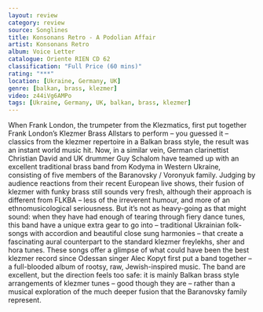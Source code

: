 ```yaml
---
layout: review
category: review
source: Songlines
title: Konsonans Retro - A Podolian Affair
artist: Konsonans Retro
album: Voice Letter
catalogue: Oriente RIEN CD 62
classification: "Full Price (60 mins)"
rating: "***"
location: [Ukraine, Germany, UK]
genre: [balkan, brass, klezmer]
video: z44iVg6AMPo
tags: [Ukraine, Germany, UK, balkan, brass, klezmer]
---
```


When Frank London, the trumpeter from the Klezmatics, first put together Frank London’s Klezmer Brass Allstars to perform – you guessed it – classics from the klezmer repertoire in a Balkan brass style, the result was an instant world music hit.  Now, in a similar vein, German clarinettist Christian David and UK drummer Guy Schalom have teamed up with an excellent traditional brass band from Kodyma in Western Ukraine, consisting of five members of the Baranovsky / Voronyuk family. Judging by audience reactions from their recent European live shows, their fusion of klezmer with funky brass still sounds very fresh, although their approach is different from FLKBA – less of the irreverent humour, and more of an ethnomusicological seriousness. But it’s not as heavy-going as that might sound: when they have had enough of tearing through fiery dance tunes, this band have a unique extra gear to go into – traditional Ukrainian folk-songs with accordion and beautiful close sung harmonies – that create a fascinating aural counterpart to the standard klezmer freylekhs, sher and hora tunes. These songs offer a glimpse of what could have been the best klezmer record since Odessan singer Alec Kopyt first put a band together – a full-blooded album of rootsy, raw, Jewish-inspired music. The band are excellent, but the direction feels too safe: it is mainly Balkan brass style arrangements of klezmer tunes – good though they are – rather than a musical exploration of the much deeper fusion that the Baranovsky family represent.